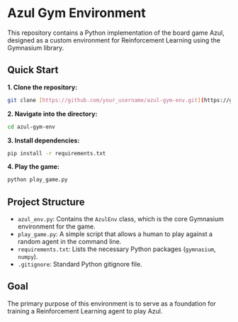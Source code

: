 # Azul Gym Environment

This repository contains a Python implementation of the board game Azul, designed as a custom environment for Reinforcement Learning using the Gymnasium library.

## Quick Start

**1. Clone the repository:**
```sh
git clone [https://github.com/your_username/azul-gym-env.git](https://github.com/your_username/azul-gym-env.git)
```

**2. Navigate into the directory:**
```sh
cd azul-gym-env
```

**3. Install dependencies:**
```sh
pip install -r requirements.txt
```

**4. Play the game:**
```sh
python play_game.py
```

## Project Structure

* `azul_env.py`: Contains the `AzulEnv` class, which is the core Gymnasium environment for the game.
* `play_game.py`: A simple script that allows a human to play against a random agent in the command line.
* `requirements.txt`: Lists the necessary Python packages (`gymnasium`, `numpy`).
* `.gitignore`: Standard Python gitignore file.

## Goal

The primary purpose of this environment is to serve as a foundation for training a Reinforcement Learning agent to play Azul.
